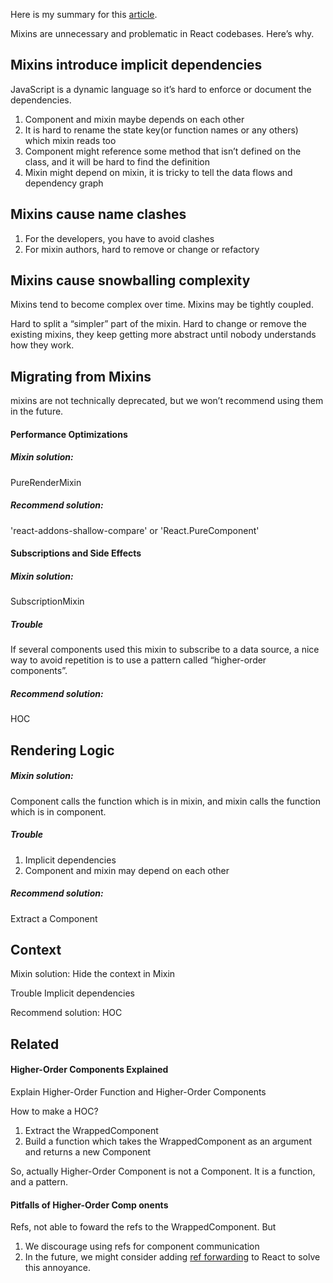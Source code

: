 Here is my summary for this [article](https://facebook.github.io/react/blog/2016/07/13/mixins-considered-harmful.html).

Mixins are unnecessary and problematic in React codebases. Here’s why.

Mixins introduce implicit dependencies
----------------------

JavaScript is a dynamic language so it’s hard to enforce or document the dependencies.

1. Component and mixin maybe depends on each other
2. It is hard to rename the state key(or function names or any others) which mixin reads too
3. Component might reference some method that isn’t defined on the class, and it will be hard to find the definition
4. Mixin might depend on mixin, it is tricky to tell the data flows and dependency graph

Mixins cause name clashes
----------------------

1. For the developers, you have to avoid clashes
2. For mixin authors, hard to remove or change or refactory

Mixins cause snowballing complexity
----------------------

Mixins tend to become complex over time. Mixins may be tightly coupled.

Hard to split a “simpler” part of the mixin. Hard to change or remove the existing mixins, they keep getting more abstract until nobody understands how they work.


Migrating from Mixins
----------------------
mixins are not technically deprecated, but we won’t recommend using them in the future.


#### Performance Optimizations

##### Mixin solution:
PureRenderMixin

##### Recommend solution:
'react-addons-shallow-compare' or 'React.PureComponent'

#### Subscriptions and Side Effects

##### Mixin solution:
SubscriptionMixin

##### Trouble
If several components used this mixin to subscribe to a data source, a nice way to avoid repetition is to use a pattern called “higher-order components”.

##### Recommend solution:
HOC

Rendering Logic
-----------------

##### Mixin solution:
Component calls the function which is in mixin, and mixin calls the function which is in component.

##### Trouble
1. Implicit dependencies
2. Component and mixin may depend on each other

##### Recommend solution:
Extract a Component


## Context

Mixin solution:
Hide the context in Mixin

Trouble
Implicit dependencies

Recommend solution:
HOC


Related
-----------------

#### Higher-Order Components Explained
Explain Higher-Order Function and Higher-Order Components

How to make a HOC?
1. Extract the WrappedComponent
2. Build a function which takes the WrappedComponent as an argument and returns a new Component

So, actually Higher-Order Component is not a Component. It is a function, and a pattern.


#### Pitfalls of Higher-Order Comp onents
Refs, not able to foward the refs to the WrappedComponent. But
1. We discourage using refs for component communication
2. In the future, we might consider adding [ref forwarding](https://github.com/facebook/react/issues/4213) to React to solve this annoyance.